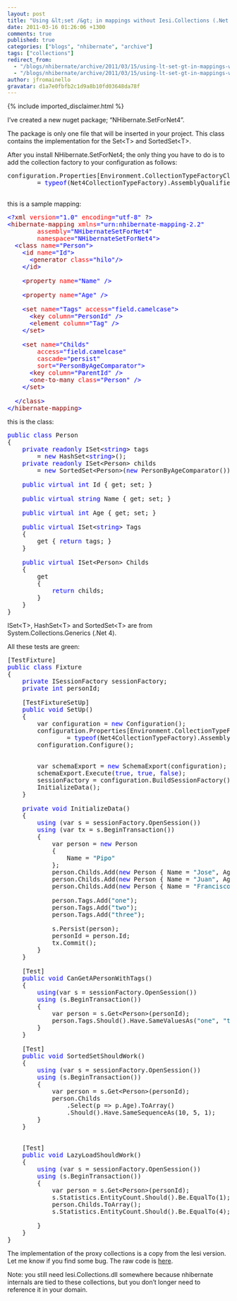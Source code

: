 ```yaml
---
layout: post
title: "Using &lt;set /&gt; in mappings without Iesi.Collections (.Net 4)"
date: 2011-03-16 01:26:06 +1300
comments: true
published: true
categories: ["blogs", "nhibernate", "archive"]
tags: ["collections"]
redirect_from:
  - "/blogs/nhibernate/archive/2011/03/15/using-lt-set-gt-in-mappings-without-iesi-collections-net-4.aspx/"
  - "/blogs/nhibernate/archive/2011/03/15/using-lt-set-gt-in-mappings-without-iesi-collections-net-4.html"
author: jfromainello
gravatar: d1a7e0fbfb2c1d9a8b10fd03648da78f
---
```

{% include imported_disclaimer.html %}

<p>I’ve created a new nuget package; “NHibernate.SetForNet4”. </p>  <p>The package is only one file that will be inserted in your project. This class contains the implementation for the Set&lt;T&gt; and SortedSet&lt;T&gt;.</p>  <p>After you install NHibernate.SetForNet4; the only thing you have to do is to add the collection factory to your configuration as follows:</p>  <pre class="csharpcode">configuration.Properties[Environment.CollectionTypeFactoryClass] 
        = <span class="kwrd">typeof</span>(Net4CollectionTypeFactory).AssemblyQualifiedName; </pre>
<style type="text/css">




.csharpcode, .csharpcode pre
{
	font-size: small;
	color: black;
	font-family: consolas, "Courier New", courier, monospace;
	background-color: #ffffff;
	/*white-space: pre;*/
}
.csharpcode pre { margin: 0em; }
.csharpcode .rem { color: #008000; }
.csharpcode .kwrd { color: #0000ff; }
.csharpcode .str { color: #006080; }
.csharpcode .op { color: #0000c0; }
.csharpcode .preproc { color: #cc6633; }
.csharpcode .asp { background-color: #ffff00; }
.csharpcode .html { color: #800000; }
.csharpcode .attr { color: #ff0000; }
.csharpcode .alt 
{
	background-color: #f4f4f4;
	width: 100%;
	margin: 0em;
}
.csharpcode .lnum { color: #606060; }</style>

<br />this is a sample mapping: 

<pre class="csharpcode"><span class="kwrd">&lt;?</span><span class="html">xml</span> <span class="attr">version</span><span class="kwrd">=&quot;1.0&quot;</span> <span class="attr">encoding</span><span class="kwrd">=&quot;utf-8&quot;</span> ?<span class="kwrd">&gt;</span>
<span class="kwrd">&lt;</span><span class="html">hibernate-mapping</span> <span class="attr">xmlns</span><span class="kwrd">=&quot;urn:nhibernate-mapping-2.2&quot;</span>
        <span class="attr">assembly</span><span class="kwrd">=&quot;NHibernateSetForNet4&quot;</span>
        <span class="attr">namespace</span><span class="kwrd">=&quot;NHibernateSetForNet4&quot;</span><span class="kwrd">&gt;</span>
  <span class="kwrd">&lt;</span><span class="html">class</span> <span class="attr">name</span><span class="kwrd">=&quot;Person&quot;</span><span class="kwrd">&gt;</span>
    <span class="kwrd">&lt;</span><span class="html">id</span> <span class="attr">name</span><span class="kwrd">=&quot;Id&quot;</span><span class="kwrd">&gt;</span>
      <span class="kwrd">&lt;</span><span class="html">generator</span> <span class="attr">class</span><span class="kwrd">=&quot;hilo&quot;</span><span class="kwrd">/&gt;</span>
    <span class="kwrd">&lt;/</span><span class="html">id</span><span class="kwrd">&gt;</span>
    
    <span class="kwrd">&lt;</span><span class="html">property</span> <span class="attr">name</span><span class="kwrd">=&quot;Name&quot;</span> <span class="kwrd">/&gt;</span>
    
    <span class="kwrd">&lt;</span><span class="html">property</span> <span class="attr">name</span><span class="kwrd">=&quot;Age&quot;</span> <span class="kwrd">/&gt;</span>

    <span class="kwrd">&lt;</span><span class="html">set</span> <span class="attr">name</span><span class="kwrd">=&quot;Tags&quot;</span> <span class="attr">access</span><span class="kwrd">=&quot;field.camelcase&quot;</span><span class="kwrd">&gt;</span>
      <span class="kwrd">&lt;</span><span class="html">key</span> <span class="attr">column</span><span class="kwrd">=&quot;PersonId&quot;</span> <span class="kwrd">/&gt;</span>
      <span class="kwrd">&lt;</span><span class="html">element</span> <span class="attr">column</span><span class="kwrd">=&quot;Tag&quot;</span> <span class="kwrd">/&gt;</span>
    <span class="kwrd">&lt;/</span><span class="html">set</span><span class="kwrd">&gt;</span>

    <span class="kwrd">&lt;</span><span class="html">set</span> <span class="attr">name</span><span class="kwrd">=&quot;Childs&quot;</span> 
        <span class="attr">access</span><span class="kwrd">=&quot;field.camelcase&quot;</span> 
        <span class="attr">cascade</span><span class="kwrd">=&quot;persist&quot;</span> 
        <span class="attr">sort</span><span class="kwrd">=&quot;PersonByAgeComparator&quot;</span><span class="kwrd">&gt;</span>
      <span class="kwrd">&lt;</span><span class="html">key</span> <span class="attr">column</span><span class="kwrd">=&quot;ParentId&quot;</span> <span class="kwrd">/&gt;</span>
      <span class="kwrd">&lt;</span><span class="html">one-to-many</span> <span class="attr">class</span><span class="kwrd">=&quot;Person&quot;</span> <span class="kwrd">/&gt;</span>
    <span class="kwrd">&lt;/</span><span class="html">set</span><span class="kwrd">&gt;</span>

  <span class="kwrd">&lt;/</span><span class="html">class</span><span class="kwrd">&gt;</span>
<span class="kwrd">&lt;/</span><span class="html">hibernate-mapping</span><span class="kwrd">&gt;</span></pre>

<p>this is the class:</p>

<pre class="csharpcode"><span class="kwrd">public</span> <span class="kwrd">class</span> Person
{
    <span class="kwrd">private</span> <span class="kwrd">readonly</span> ISet&lt;<span class="kwrd">string</span>&gt; tags 
        = <span class="kwrd">new</span> HashSet&lt;<span class="kwrd">string</span>&gt;();
    <span class="kwrd">private</span> <span class="kwrd">readonly</span> ISet&lt;Person&gt; childs 
        = <span class="kwrd">new</span> SortedSet&lt;Person&gt;(<span class="kwrd">new</span> PersonByAgeComparator());

    <span class="kwrd">public</span> <span class="kwrd">virtual</span> <span class="kwrd">int</span> Id { get; set; }

    <span class="kwrd">public</span> <span class="kwrd">virtual</span> <span class="kwrd">string</span> Name { get; set; }

    <span class="kwrd">public</span> <span class="kwrd">virtual</span> <span class="kwrd">int</span> Age { get; set; }

    <span class="kwrd">public</span> <span class="kwrd">virtual</span> ISet&lt;<span class="kwrd">string</span>&gt; Tags
    {
        get { <span class="kwrd">return</span> tags; }
    }

    <span class="kwrd">public</span> <span class="kwrd">virtual</span> ISet&lt;Person&gt; Childs
    {
        get
        {
            <span class="kwrd">return</span> childs;
        }
    }
}</pre>

<p><style type="text/css">



.csharpcode, .csharpcode pre
{
	font-size: small;
	color: black;
	font-family: consolas, "Courier New", courier, monospace;
	background-color: #ffffff;
	/*white-space: pre;*/
}
.csharpcode pre { margin: 0em; }
.csharpcode .rem { color: #008000; }
.csharpcode .kwrd { color: #0000ff; }
.csharpcode .str { color: #006080; }
.csharpcode .op { color: #0000c0; }
.csharpcode .preproc { color: #cc6633; }
.csharpcode .asp { background-color: #ffff00; }
.csharpcode .html { color: #800000; }
.csharpcode .attr { color: #ff0000; }
.csharpcode .alt 
{
	background-color: #f4f4f4;
	width: 100%;
	margin: 0em;
}
.csharpcode .lnum { color: #606060; }</style></p>

<p>ISet&lt;T&gt;, HashSet&lt;T&gt; and SortedSet&lt;T&gt; are from System.Collections.Generics (.Net 4).</p>

<p>All these tests are green:</p>

<pre class="csharpcode">[TestFixture]
<span class="kwrd">public</span> <span class="kwrd">class</span> Fixture
{
    <span class="kwrd">private</span> ISessionFactory sessionFactory;
    <span class="kwrd">private</span> <span class="kwrd">int</span> personId;

    [TestFixtureSetUp]
    <span class="kwrd">public</span> <span class="kwrd">void</span> SetUp()
    {
        var configuration = <span class="kwrd">new</span> Configuration();
        configuration.Properties[Environment.CollectionTypeFactoryClass]
                = <span class="kwrd">typeof</span>(Net4CollectionTypeFactory).AssemblyQualifiedName;
        configuration.Configure();
        

        var schemaExport = <span class="kwrd">new</span> SchemaExport(configuration);
        schemaExport.Execute(<span class="kwrd">true</span>, <span class="kwrd">true</span>, <span class="kwrd">false</span>);
        sessionFactory = configuration.BuildSessionFactory();
        InitializeData();
    }

    <span class="kwrd">private</span> <span class="kwrd">void</span> InitializeData()
    {
        <span class="kwrd">using</span> (var s = sessionFactory.OpenSession())
        <span class="kwrd">using</span> (var tx = s.BeginTransaction())
        {
            var person = <span class="kwrd">new</span> Person
            {
                Name = <span class="str">&quot;Pipo&quot;</span>
            };
            person.Childs.Add(<span class="kwrd">new</span> Person { Name = <span class="str">&quot;Jose&quot;</span>, Age = 1 });
            person.Childs.Add(<span class="kwrd">new</span> Person { Name = <span class="str">&quot;Juan&quot;</span>, Age = 5 });
            person.Childs.Add(<span class="kwrd">new</span> Person { Name = <span class="str">&quot;Francisco&quot;</span>, Age = 10 });

            person.Tags.Add(<span class="str">&quot;one&quot;</span>);
            person.Tags.Add(<span class="str">&quot;two&quot;</span>);
            person.Tags.Add(<span class="str">&quot;three&quot;</span>);

            s.Persist(person);
            personId = person.Id;
            tx.Commit();
        }
    }

    [Test]
    <span class="kwrd">public</span> <span class="kwrd">void</span> CanGetAPersonWithTags()
    {
        <span class="kwrd">using</span>(var s = sessionFactory.OpenSession())
        <span class="kwrd">using</span> (s.BeginTransaction())
        {
            var person = s.Get&lt;Person&gt;(personId);
            person.Tags.Should().Have.SameValuesAs(<span class="str">&quot;one&quot;</span>, <span class="str">&quot;two&quot;</span>, <span class="str">&quot;three&quot;</span>);
        }
    }
    
    [Test]
    <span class="kwrd">public</span> <span class="kwrd">void</span> SortedSetShouldWork()
    {
        <span class="kwrd">using</span> (var s = sessionFactory.OpenSession())
        <span class="kwrd">using</span> (s.BeginTransaction())
        {
            var person = s.Get&lt;Person&gt;(personId);
            person.Childs
                .Select(p =&gt; p.Age).ToArray()
                .Should().Have.SameSequenceAs(10, 5, 1);
        }
    }


    [Test]
    <span class="kwrd">public</span> <span class="kwrd">void</span> LazyLoadShouldWork()
    {
        <span class="kwrd">using</span> (var s = sessionFactory.OpenSession())
        <span class="kwrd">using</span> (s.BeginTransaction())
        {
            var person = s.Get&lt;Person&gt;(personId);
            s.Statistics.EntityCount.Should().Be.EqualTo(1);
            person.Childs.ToArray();
            s.Statistics.EntityCount.Should().Be.EqualTo(4);

        }
    }
}</pre>

<p>The implementation of the proxy collections is a copy from the Iesi version. Let me know if you find some bug. The raw code is <a href="https://bitbucket.org/jfromaniello/nhibernate.setfornet4">here</a>.</p>

<p>Note: you still need Iesi.Collections.dll somewhere because nhibernate internals are tied to these collections, but you don’t longer need to reference it in your domain.</p>
